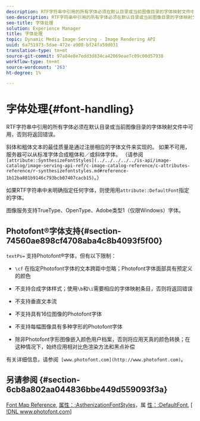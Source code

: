 ```yaml
---
description: RTF字符串中引用的所有字体必须在默认目录或当前图像目录的字体映射文件中可用，否则将返回错误。
seo-description: RTF字符串中引用的所有字体必须在默认目录或当前图像目录的字体映射文件中可用，否则将返回错误。
seo-title: 字体处理
solution: Experience Manager
title: 字体处理
topic: Dynamic Media Image Serving - Image Rendering API
uuid: 6a751973-5dae-472e-a908-bf24fa59d031
translation-type: tm+mt
source-git-commit: 97a84e8e7edd3d834ca42069eae7c09c00d57938
workflow-type: tm+mt
source-wordcount: '263'
ht-degree: 1%

---
```



# 字体处理{#font-handling}

RTF字符串中引用的所有字体必须在默认目录或当前图像目录的字体映射文件中可用，否则将返回错误。

斜体和粗体文本的最佳质量是通过注册相应的字体文件来实现的。 如果不可用，服务器可以从标准字体合成粗体和／或斜体字体。 （请参阅` [attribute::SynthesizeFontStyles](../../../../../is-api/image-catalog/image-serving-api-ref/c-image-catalog-reference/c-attributes-reference/r-synthesizefontstyles.md#reference-1b12ba881b9146c793bcb07407cacb15)`。）

如果RTF字符串中未明确指定任何字体，则使用用`attribute::DefaultFont`指定的字体。

图像服务支持TrueType、OpenType、Adobe类型1（仅限Windows）字体。

## Photofont®字体支持{#section-74560ae898cf4708aba4c8b4093f5f00}

`textPs=` 支持Photofont®字体，但有以下限制：

* `\cf` 在指定Photofont字体的文本跨距中忽略；Photofont字体面部具有预定义的颜色
* 不支持合成字体样式；使用`\b`和`\i`需要相应的字体映射条目，否则将返回错误

* 不支持垂直文本流
* 不支持具有16位图像的Photofont字体
* 不支持每幅图像具有多种字形的Photofont字体
* 除非Photofont字形图像嵌入颜色用户档案，否则将应用天真的颜色转换；在这种情况下，始终应用相对比色渲染方法和黑点补偿

有关详细信息，请参阅` [www.photofont.com](http://www.photofont.com)`。

## 另请参阅 {#section-6cb8a802aa044836bbe449d559093f3a}

[Font Map Reference](../../../../../is-api/image-catalog/image-serving-api-ref/c-image-catalog-reference/c-font-map-reference/c-font-map-reference.md#concept-f81f319d03c646c5a8ef87b3277dd37d), [属性：:AsthenizationFontStyles](../../../../../is-api/image-catalog/image-serving-api-ref/c-image-catalog-reference/c-attributes-reference/r-synthesizefontstyles.md#reference-1b12ba881b9146c793bcb07407cacb15)，属 [性：:DefaultFont](../../../../../is-api/image-catalog/image-serving-api-ref/c-image-catalog-reference/c-attributes-reference/r-defaultfont.md#reference-48b763ac254545e89a25c76ff7581107),  [ [!DNL www.photofont.com] ](http://www.photofont.com)
